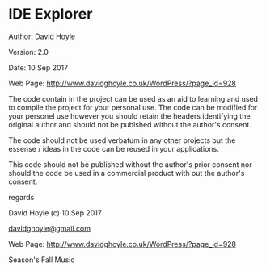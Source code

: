 # IDE Explorer

Author: David Hoyle

Version: 2.0

Date: 10 Sep 2017

Web Page: http://www.davidghoyle.co.uk/WordPress/?page_id=928



The code contain in the project can be used as an aid to learning and used
to compile the project for your personal use. The code can be modified for
your personel use however you should retain the headers identifying the
original author and should not be publshed without the author's consent.

The code should not be used verbatum in any other projects but the essense / ideas
in the code can be reused in your applications.

This code should not be published without the author's prior consent nor should
the code be used in a commercial product with out the author's consent.



regards

David Hoyle (c) 10 Sep 2017

davidghoyle@gmail.com

Web Page: http://www.davidghoyle.co.uk/WordPress/?page_id=928

Season's Fall Music
